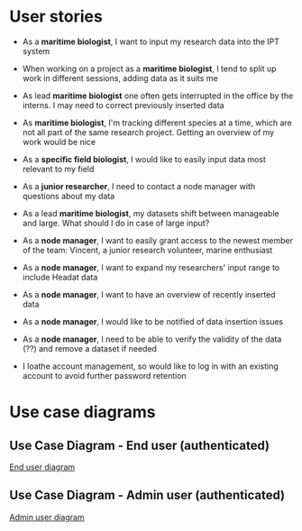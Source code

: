 # User stories

* As a **maritime biologist**, I want to input my research data into the IPT system
* When working on a project as a **maritime biologist**, I tend to split up work in different sessions, adding data as it suits me 
* As lead **maritime biologist** one often gets interrupted in the office by the interns. I may need to correct previously inserted data
* As **maritime biologist**, I'm tracking different species at a time, which are not all part of the same research project. Getting an overview of my work would be nice
* As a **specific field biologist**, I would like to easily input data most relevant to my field
* As a **junior researcher**, I need to contact a node manager with questions about my data 
* As a lead **maritime biologist**, my datasets shift between manageable and large. What should I do in case of large input? 


* As a **node manager**, I want to easily grant access to the newest member of the team: Vincent, a junior research volunteer, marine enthusiast
* As a **node manager**, I want to expand my researchers' input range to include Headat data
* As a **node manager**, I want to have an overview of recently inserted data 
* As a **node manager**, I would like to be notified of data insertion issues
* As a **node manager**, I need to be able to verify the validity of the data (??) and remove a dataset if needed


* I loathe account management, so would like to log in with an existing account to avoid further password retention 

# Use case diagrams
## Use Case Diagram - End user (authenticated)
[End user diagram](https://i.imgur.com/oCyPY9O.png)

## Use Case Diagram - Admin user (authenticated) 
[Admin user diagram](https://i.imgur.com/nwigoW1.png)
